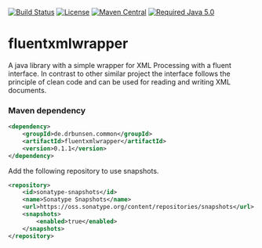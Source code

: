 [![Build Status](https://img.shields.io/travis/askeron/fluentxmlwrapper.svg?style=flat)](https://travis-ci.org/askeron/fluentxmlwrapper)
[![License](https://img.shields.io/github/license/askeron/fluentxmlwrapper.svg?style=flat)](https://github.com/askeron/fluentxmlwrapper/blob/master/LICENSE)
[![Maven Central](https://img.shields.io/maven-central/v/de.drbunsen.common/fluentxmlwrapper.svg?style=flat)](https://mvnrepository.com/artifact/de.drbunsen.common/fluentxmlwrapper)
[![Required Java 5.0](https://img.shields.io/badge/Required-Java%205.0-blue.svg)]()
# fluentxmlwrapper

A java library with a simple wrapper for XML Processing with a fluent interface.
In contrast to other similar project the interface follows the principle of clean code and can be used for reading and writing XML documents.

### Maven dependency

```xml
<dependency>
    <groupId>de.drbunsen.common</groupId>
    <artifactId>fluentxmlwrapper</artifactId>
    <version>0.1.1</version>
</dependency>
```

Add the following repository to use snapshots.

```xml
<repository>
    <id>sonatype-snapshots</id>
    <name>Sonatype Snapshots</name>
    <url>https://oss.sonatype.org/content/repositories/snapshots</url>
    <snapshots>
        <enabled>true</enabled>
    </snapshots>
</repository>
```